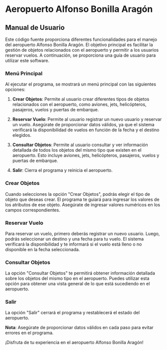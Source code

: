 # Aeropuerto Alfonso Bonilla Aragón

## Manual de Usuario

Este código fuente proporciona diferentes funcionalidades para el manejo del aeropuerto Alfonso Bonilla Aragón. El objetivo principal es facilitar la gestión de objetos relacionados con el aeropuerto y permitir a los usuarios reservar vuelos. A continuación, se proporciona una guía de usuario para utilizar este software.

### Menú Principal

Al ejecutar el programa, se mostrará un menú principal con las siguientes opciones:

1. **Crear Objetos**: Permite al usuario crear diferentes tipos de objetos relacionados con el aeropuerto, como aviones, jets, helicópteros, pasajeros, vuelos y puertas de embarque.

2. **Reservar Vuelo**: Permite al usuario registrar un nuevo usuario y reservar un vuelo. Asegúrate de proporcionar datos válidos, ya que el sistema verificará la disponibilidad de vuelos en función de la fecha y el destino elegidos.

3. **Consultar Objetos**: Permite al usuario consultar y ver información detallada de todos los objetos del mismo tipo que existen en el aeropuerto. Esto incluye aviones, jets, helicópteros, pasajeros, vuelos y puertas de embarque.

4. **Salir**: Cierra el programa y reinicia el aeropuerto.

### Crear Objetos

Cuando selecciones la opción "Crear Objetos", podrás elegir el tipo de objeto que deseas crear. El programa te guiará para ingresar los valores de los atributos de ese objeto. Asegúrate de ingresar valores numéricos en los campos correspondientes.

### Reservar Vuelo

Para reservar un vuelo, primero deberás registrar un nuevo usuario. Luego, podrás seleccionar un destino y una fecha para tu vuelo. El sistema verificará la disponibilidad y te informará si el vuelo está lleno o no disponible en la fecha seleccionada.

### Consultar Objetos

La opción "Consultar Objetos" te permitirá obtener información detallada sobre los objetos del mismo tipo en el aeropuerto. Puedes utilizar esta opción para obtener una vista general de lo que está sucediendo en el aeropuerto.

### Salir

La opción "Salir" cerrará el programa y restablecerá el estado del aeropuerto.

**Nota**: Asegúrate de proporcionar datos válidos en cada paso para evitar errores en el programa.


¡Disfruta de tu experiencia en el aeropuerto Alfonso Bonilla Aragón!
